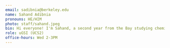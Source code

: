```yaml
---
email: sadibnia@berkeley.edu
name: Sahand Adibnia
pronouns: HE/HIM
photo: staff/sahand.jpeg
bio: Hi everyone! I'm Sahand, a second year from the Bay studying chemistry and data science. I'm a big fan of soccer, cats, cars, and of course Data 8!
role: uGSI (UCS2)
office-hours: Wed 2-3PM
---
```

